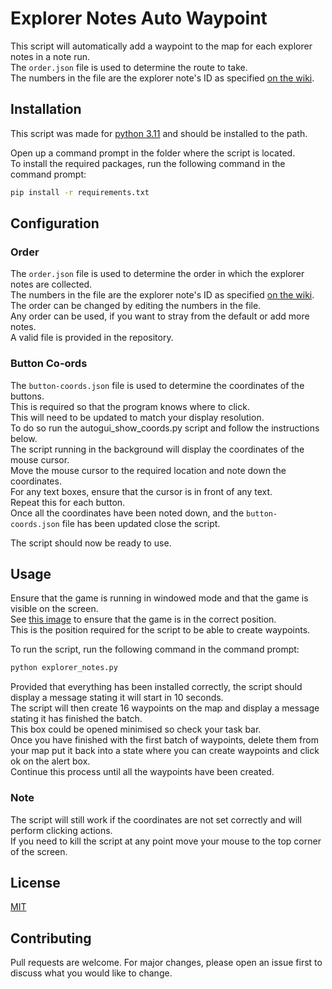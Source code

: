 # Explorer Notes Auto Waypoint

This script will automatically add a waypoint to the map for each explorer notes in a note run.<br>
The `order.json` file is used to determine the route to take.<br>
The numbers in the file are the explorer note's ID as specified [on the wiki](https://ark.wiki.gg/wiki/Explorer_Map/The_Island?marker=dossier@44.890:64.411#ARK:_Survival_Ascended-0).<br>

## Installation

This script was made for [python 3.11](https://www.python.org/downloads/release/python-3116/) and should be installed to the path.<br>

Open up a command prompt in the folder where the script is located.<br>
To install the required packages, run the following command in the command prompt:
```bash
pip install -r requirements.txt
```

## Configuration
### Order
The `order.json` file is used to determine the order in which the explorer notes are collected.<br>
The numbers in the file are the explorer note's ID as specified [on the wiki](https://ark.wiki.gg/wiki/Explorer_Map/The_Island?marker=dossier@44.890:64.411#ARK:_Survival_Ascended-0).<br>
The order can be changed by editing the numbers in the file.<br>
Any order can be used, if you want to stray from the default or add more notes.<br>
A valid file is provided in the repository.<br>

### Button Co-ords
The `button-coords.json` file is used to determine the coordinates of the buttons.<br>
This is required so that the program knows where to click.<br>
This will need to be updated to match your display resolution.<br>
To do so run the autogui_show_coords.py script and follow the instructions below.<br>
The script running in the background will display the coordinates of the mouse cursor.<br>
Move the mouse cursor to the required location and note down the coordinates.<br>
For any text boxes, ensure that the cursor is in front of any text.<br>
Repeat this for each button.<br>
Once all the coordinates have been noted down, and the `button-coords.json` file has been updated close the script.<br>

The script should now be ready to use.


## Usage
Ensure that the game is running in windowed mode and that the game is visible on the screen.<br>
See [this image]() to ensure that the game is in the correct position.<br>
This is the position required for the script to be able to create waypoints.<br>


To run the script, run the following command in the command prompt:
```bash
python explorer_notes.py
```
Provided that everything has been installed correctly, the script should display a message stating it will start in 10 seconds.<br>
The script will then create 16 waypoints on the map and display a message stating it has finished the batch.<br>
This box could be opened minimised so check your task bar.<br>
Once you have finished with the first batch of waypoints, delete them from your map put it back into a state where you can create waypoints and click ok on the alert box.<br>
Continue this process until all the waypoints have been created.<br>


### Note
The script will still work if the coordinates are not set correctly and will perform clicking actions.<br>
If you need to kill the script at any point move your mouse to the top corner of the screen.<br>

## License
[MIT](https://choosealicense.com/licenses/mit/)

## Contributing
Pull requests are welcome. For major changes, please open an issue first to discuss what you would like to change.

